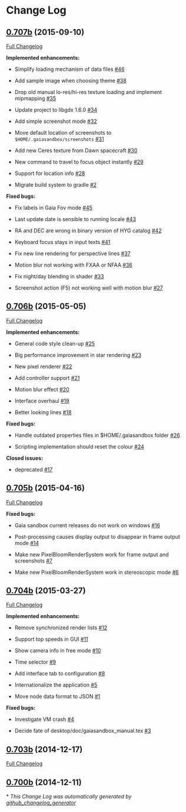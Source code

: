 # Change Log

## [0.707b](https://github.com/ari-zah/gaiasandbox/tree/0.707b) (2015-09-10)

[Full Changelog](https://github.com/ari-zah/gaiasandbox/compare/0.706b...0.707b)

**Implemented enhancements:**

- Simplify loading mechanism of data files [\#46](https://github.com/ari-zah/gaiasandbox/issues/46)

- Add sample image when choosing theme [\#38](https://github.com/ari-zah/gaiasandbox/issues/38)

- Drop old manual lo-res/hi-res texture loading and implement mipmapping [\#35](https://github.com/ari-zah/gaiasandbox/issues/35)

- Update project to libgdx 1.6.0 [\#34](https://github.com/ari-zah/gaiasandbox/issues/34)

- Add simple screenshot mode [\#32](https://github.com/ari-zah/gaiasandbox/issues/32)

- Move default location of screenshots to `$HOME/.gaiasandbox/screenshots` [\#31](https://github.com/ari-zah/gaiasandbox/issues/31)

- Add new Ceres texture from Dawn spacecraft [\#30](https://github.com/ari-zah/gaiasandbox/issues/30)

- New command to travel to focus object instantly [\#29](https://github.com/ari-zah/gaiasandbox/issues/29)

- Support for location info [\#28](https://github.com/ari-zah/gaiasandbox/issues/28)

- Migrate build system to gradle [\#2](https://github.com/ari-zah/gaiasandbox/issues/2)

**Fixed bugs:**

- Fix labels in Gaia Fov mode [\#45](https://github.com/ari-zah/gaiasandbox/issues/45)

- Last update date is sensible to running locale [\#43](https://github.com/ari-zah/gaiasandbox/issues/43)

- RA and DEC are wrong in binary version of HYG catalog [\#42](https://github.com/ari-zah/gaiasandbox/issues/42)

- Keyboard focus stays in input texts [\#41](https://github.com/ari-zah/gaiasandbox/issues/41)

- Fix new line rendering for perspective lines [\#37](https://github.com/ari-zah/gaiasandbox/issues/37)

- Motion blur not working with FXAA or NFAA [\#36](https://github.com/ari-zah/gaiasandbox/issues/36)

- Fix night/day blending in shader  [\#33](https://github.com/ari-zah/gaiasandbox/issues/33)

- Screenshot action \(F5\) not working well with motion blur [\#27](https://github.com/ari-zah/gaiasandbox/issues/27)

## [0.706b](https://github.com/ari-zah/gaiasandbox/tree/0.706b) (2015-05-05)

[Full Changelog](https://github.com/ari-zah/gaiasandbox/compare/0.705b...0.706b)

**Implemented enhancements:**

- General code style clean-up  [\#25](https://github.com/ari-zah/gaiasandbox/issues/25)

- Big performance improvement in star rendering [\#23](https://github.com/ari-zah/gaiasandbox/issues/23)

- New pixel renderer [\#22](https://github.com/ari-zah/gaiasandbox/issues/22)

- Add controller support [\#21](https://github.com/ari-zah/gaiasandbox/issues/21)

- Motion blur effect [\#20](https://github.com/ari-zah/gaiasandbox/issues/20)

- Interface overhaul [\#19](https://github.com/ari-zah/gaiasandbox/issues/19)

- Better looking lines [\#18](https://github.com/ari-zah/gaiasandbox/issues/18)

**Fixed bugs:**

- Handle outdated properties files in $HOME/.gaiasandbox folder [\#26](https://github.com/ari-zah/gaiasandbox/issues/26)

- Scripting implementation should reset the colour [\#24](https://github.com/ari-zah/gaiasandbox/issues/24)

**Closed issues:**

- deprecated [\#17](https://github.com/ari-zah/gaiasandbox/issues/17)

## [0.705b](https://github.com/ari-zah/gaiasandbox/tree/0.705b) (2015-04-16)

[Full Changelog](https://github.com/ari-zah/gaiasandbox/compare/0.704b...0.705b)

**Fixed bugs:**

- Gaia sandbox current releases do not work on windows [\#16](https://github.com/ari-zah/gaiasandbox/issues/16)

- Post-processing causes display output to disappear in frame output mode [\#14](https://github.com/ari-zah/gaiasandbox/issues/14)

- Make new PixelBloomRenderSystem work for frame output and screenshots [\#7](https://github.com/ari-zah/gaiasandbox/issues/7)

- Make new PixelBloomRenderSystem work in stereoscopic mode [\#6](https://github.com/ari-zah/gaiasandbox/issues/6)

## [0.704b](https://github.com/ari-zah/gaiasandbox/tree/0.704b) (2015-03-27)

[Full Changelog](https://github.com/ari-zah/gaiasandbox/compare/0.703b...0.704b)

**Implemented enhancements:**

- Remove synchronized render lists [\#12](https://github.com/ari-zah/gaiasandbox/issues/12)

- Support top speeds in GUI [\#11](https://github.com/ari-zah/gaiasandbox/issues/11)

- Show camera info in free mode [\#10](https://github.com/ari-zah/gaiasandbox/issues/10)

- Time selector [\#9](https://github.com/ari-zah/gaiasandbox/issues/9)

- Add interface tab to configuration [\#8](https://github.com/ari-zah/gaiasandbox/issues/8)

- Internationalize the application [\#5](https://github.com/ari-zah/gaiasandbox/issues/5)

- Move node data format to JSON [\#1](https://github.com/ari-zah/gaiasandbox/issues/1)

**Fixed bugs:**

- Investigate VM crash [\#4](https://github.com/ari-zah/gaiasandbox/issues/4)

- Decide fate of desktop/doc/gaiasandbox\_manual.tex [\#3](https://github.com/ari-zah/gaiasandbox/issues/3)

## [0.703b](https://github.com/ari-zah/gaiasandbox/tree/0.703b) (2014-12-17)

[Full Changelog](https://github.com/ari-zah/gaiasandbox/compare/0.700b...0.703b)

## [0.700b](https://github.com/ari-zah/gaiasandbox/tree/0.700b) (2014-12-11)



\* *This Change Log was automatically generated by [github_changelog_generator](https://github.com/skywinder/Github-Changelog-Generator)*